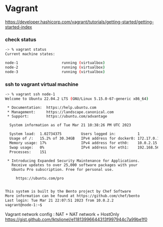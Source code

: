 # Vagrant

https://developer.hashicorp.com/vagrant/tutorials/getting-started/getting-started-index

### check status

```bash
-> % vagrant status
Current machine states:

node-1                    running (virtualbox)
node-2                    running (virtualbox)
node-3                    running (virtualbox)
```

### ssh to vagrant virtual machine

```bash
-> % vagrant ssh node-1
Welcome to Ubuntu 22.04.2 LTS (GNU/Linux 5.15.0-67-generic x86_64)

 * Documentation:  https://help.ubuntu.com
 * Management:     https://landscape.canonical.com
 * Support:        https://ubuntu.com/advantage

  System information as of Tue Mar 21 10:38:26 PM UTC 2023

  System load:  1.02734375         Users logged in:          1
  Usage of /:   15.2% of 30.34GB   IPv4 address for docker0: 172.17.0.1
  Memory usage: 17%                IPv4 address for eth0:    10.0.2.15
  Swap usage:   0%                 IPv4 address for eth1:    192.168.56.4
  Processes:    151

 * Introducing Expanded Security Maintenance for Applications.
   Receive updates to over 25,000 software packages with your
   Ubuntu Pro subscription. Free for personal use.

     https://ubuntu.com/pro


This system is built by the Bento project by Chef Software
More information can be found at https://github.com/chef/bento
Last login: Tue Mar 21 22:07:51 2023 from 10.0.2.2
vagrant@node-1:~$
```

Vagrant network config : NAT + NAT network + HostOnly
https://gist.github.com/lktslionel/e11813996644313f997944c7a99be1f0

